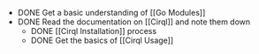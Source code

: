 - DONE Get a basic understanding of [[Go Modules]]
- DONE Read the documentation on [[Cirql]] and note them down
	- DONE [[Cirql Installation]] process
	- DONE Get the basics of [[Cirql Usage]]